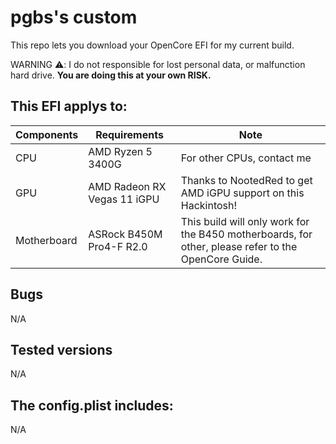 # pgbs's custom

This repo lets you download your OpenCore EFI for my current build.

WARNING ⚠️: I  do not responsible for lost personal data, or malfunction hard drive. **You are doing this at your own RISK.**


## This EFI applys to:
|  Components             |         Requirements                |            Note                      |
|-------------------------|-------------------------------------|--------------------------------------|
| CPU                     |  AMD Ryzen 5 3400G                  |  For other CPUs, contact me |
| GPU                     |  AMD Radeon RX Vegas 11 iGPU        | Thanks to NootedRed to get AMD iGPU support on this Hackintosh! |
| Motherboard             | ASRock B450M Pro4-F R2.0            |  This build will only work for the B450 motherboards, for other, please refer to the OpenCore Guide.|

## Bugs
N/A

## Tested versions
N/A

## The config.plist includes:
N/A
